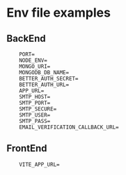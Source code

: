 # Env file examples

## BackEnd

```env
    PORT=
    NODE_ENV=
    MONGO_URI=
    MONGODB_DB_NAME=
    BETTER_AUTH_SECRET=
    BETTER_AUTH_URL=
    APP_URL=
    SMTP_HOST=
    SMTP_PORT=
    SMTP_SECURE=
    SMTP_USER=
    SMTP_PASS=
    EMAIL_VERIFICATION_CALLBACK_URL=
```

## FrontEnd

```env
    VITE_APP_URL=
```
